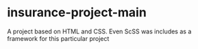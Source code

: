 # insurance-project-main
A project based on HTML and CSS. Even ScSS was includes as a framework for this particular project
